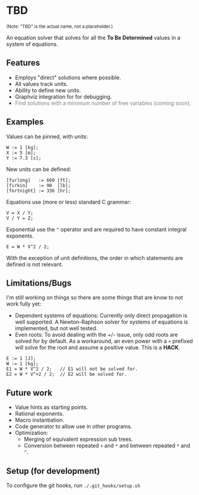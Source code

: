 # TBD

<small>(Note: "TBD" is the actual name, not a placeholder.)</small>

An equation solver that solves for all the **To Be Determined** values in a system of equations.

## Features

- Employs "direct" solutions where possible.
- All values track units.
- Ability to define new units.
- Graphviz integration for for debugging.
- <font color="gray">Find solutions with a minimum number of free variables (coming soon).</font>

## Examples

Values can be pinned, with units:

```
W := 1 [kg];
X := 5 [m];
Y := 7.3 [s];
```

New units can be defined:

```
[furlong]   := 660 [ft];
[firkin]    := 90  [lb];
[fortnight] := 336 [hr];	
```

Equations use (more or less) standard C grammar:

```
V = X / Y;
V / Y = Z;
```

Exponential use the `^` operator and are required to have constant integral exponents.

```
E = W * V^2 / 2;
```

With the exception of unit definitions, the order in which statements are defined is not relevant.

## Limitations/Bugs

I'm still working on things so there are some things that are know to not work fully yet:

- Dependent systems of equations: Currently only direct propagation is well supported.
  A Newton-Raphson solver for systems of equations is implemented, but not well tested.
- Even roots: To avoid dealing with the +/- issue, only odd roots are solved for by default.
  As a workaround, an even power with a `+` prefixed will solve for the root and assume a positive value.
  This is a **HACK**.

```
E := 1 [J];
W := 1 [kg];
E1 = W * V^2 / 2;   // E1 will not be solved for.
E2 = W * V^+2 / 2;  // E2 will be solved for.
```

## Future work

- Value hints as starting points.
- Rational exponents.
- Macro instantiation.
- Code generator to allow use in other programs.
- Optimization:
  - Merging of equivalent expression sub trees.
  - Conversion between repeated `+` and `*` and between repeated `*` and `^`.

## Setup (for development)
To configure the git hooks, run `./.git_hooks/setup.sh`
